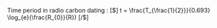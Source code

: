 Time period in radio carbon dating : [$] t = \frac{T_{\frac{1}{2}}}{0.693} \log_{e}(\frac{R_{0}}{R}) [/$]  

